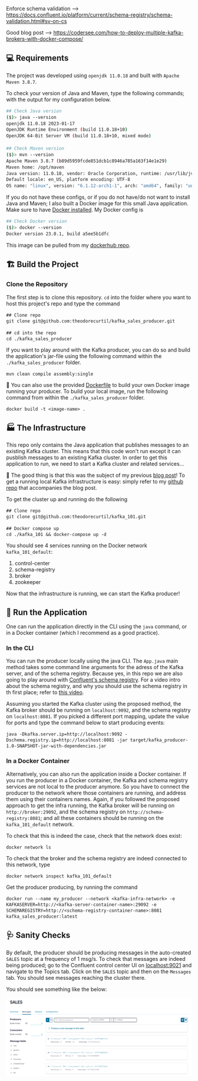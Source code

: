 Enforce schema validation --> https://docs.confluent.io/platform/current/schema-registry/schema-validation.html#sv-on-cs

Good blog post --> https://codersee.com/how-to-deploy-multiple-kafka-brokers-with-docker-compose/


## :computer: Requirements

The project was developed using `openjdk 11.0.18` and built with `Apache Maven 3.8.7`.

To check your version of Java and Maven, type the following commands; with the output for my configuration below.

```bash
## Check Java version
($)> java --version
openjdk 11.0.18 2023-01-17
OpenJDK Runtime Environment (build 11.0.18+10)
OpenJDK 64-Bit Server VM (build 11.0.18+10, mixed mode)

## Check Maven version
($)> mvn --version
Apache Maven 3.8.7 (b89d5959fcde851dcb1c8946a785a163f14e1e29)
Maven home: /opt/maven
Java version: 11.0.18, vendor: Oracle Corporation, runtime: /usr/lib/jvm/java-11-openjdk
Default locale: en_US, platform encoding: UTF-8
OS name: "linux", version: "6.1.12-arch1-1", arch: "amd64", family: "unix"
```

If you do not have these configs, or if you do not have/do not want to install Java and Maven; I also built a Docker image for this small Java application. Make sure to have [Docker installed](https://docs.docker.com/get-docker/). My Docker config is

```bash
## Check Docker version
($)> docker --version
Docker version 23.0.1, build a5ee5b1dfc
```

This image can be pulled from my [dockerhub repo](https://hub.docker.com/u/theodorecurtil).


## :building_construction: Build the Project

### Clone the Repository

The first step is to clone this repository. `cd` into the folder where you want to host this project's repo and type the command

```console
## Clone repo
git clone git@github.com:theodorecurtil/kafka_sales_producer.git

## cd into the repo
cd ./kafka_sales_producer
```

If you want to play around with the Kafka producer, you can do so and build the application's jar-file using the following command within the `./kafka_sales_producer` folder.

```console
mvn clean compile assembly:single
```

:whale: You can also use the provided [Dockerfile](https://github.com/theodorecurtil/kafka_sales_producer/blob/main/Dockerfile) to build your own Docker image running your producer. To build your local image, run the following command from within the `./kafka_sales_producer` folder.

```console
docker build -t <image-name> .
```

## :factory: The Infrastructure

This repo only contains the Java application that publishes messages to an existing Kafka cluster. This means that this code won't run except it can pusblish messages to an existing Kafka cluster. In order to get this application to run, we need to start a Kafka cluster and related services...

:tada: The good thing is that this was the subject of my previous [blog post](https://acosom.com/)! To get a running local Kafka infrastructure is easy: simply refer to my [github repo](https://github.com/theodorecurtil/kafka_101) that accompanies the blog post.

To get the cluster up and running do the following

```console
## Clone repo
git clone git@github.com:theodorecurtil/kafka_101.git

## Docker compose up
cd ./kafka_101 && docker-compose up -d
```

You should see 4 services running on the Docker network `kafka_101_default`:

1. control-center
2. schema-registry
3. broker
4. zookeeper

Now that the infrastructure is running, we can start the Kafka producer!

## :running: Run the Application

One can run the application directly in the CLI using the `java` command, or in a Docker container (which I recommend as a good practice).

### In the CLI

You can run the producer locally using the java CLI. The `App.java` main method takes some command line arguments for the adress of the Kafka server, and of the schema registry. Because yes, in this repo we are also going to play around with [Confluent's schema registry](https://docs.confluent.io/platform/current/schema-registry/index.html#sr-overview). For a video intro about the schema registry, and why you should use the schema registry in th first place; refer to [this video](https://developer.confluent.io/learn-kafka/schema-registry/key-concepts/).

Assuming you started the Kafka cluster using the proposed method, the Kafka broker should be running on `localhost:9092`, and the schema registry on `localhost:8081`. If you picked a different port mapping, update the value for ports and type the command below to start producing events:

```console
java -Dkafka.server.ip=http://localhost:9092 -Dschema.registry.ip=http://localhost:8081 -jar target/kafka_producer-1.0-SNAPSHOT-jar-with-dependencies.jar
```

### In a Docker Container

Alternatively, you can also run the application inside a Docker container. If you run the producer in a Docker container, the Kafka and schema registry services are not local to the producer anymore. So you have to connect the producer to the network where those containers are running, and address them using their containers names. Again, if you followed the proposed approach to get the infra running, the Kafka broker will be running on `http://broker:29092`, and the schema registry on `http://schema-registry:8081`; and all these containers should be running on the `kafka_101_default` network.

To check that this is indeed the case, check that the network does exist:

```console
docker network ls
```

To check that the broker and the schema registry are indeed connected to this network, type

```console
docker network inspect kafka_101_default
```

Get the producer producing, by running the command

```console
docker run --name my_producer --network <kafka-infra-network> -e KAFKASERVER=http://<kafka-server-container-name>:29092 -e SCHEMAREGISTRY=http://<schema-registry-container-name>:8081  kafka_sales_producer:latest
```

## :stethoscope: Sanity Checks

By default, the producer should be producing messages in the auto-created `SALES` topic at a frequency of 1 msg/s. To check that messages are indeed being produced; go to the Confluent control center UI on [localhost:9021](http://localhost:9021/clusters) and navigate to the Topics tab. Click on the `SALES` topic and then on the `Messages` tab. You should see messages reaching the cluster there.

You should see something like the below:

![](./pictures/messages_stream.png)